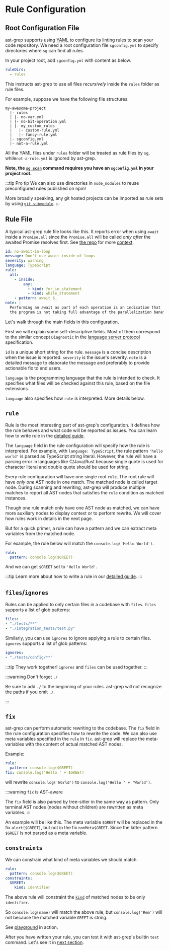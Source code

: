 # Rule Configuration

## Root Configuration File

ast-grep supports using [YAML](https://yaml.org/) to configure its linting rules to scan your code repository.
We need a root configuration file `sgconfig.yml` to specify directories where `sg` can find all rules.

In your project root, add `sgconfig.yml` with content as below.

```yaml
ruleDirs:
  - rules
```

This instructs ast-grep to use all files _recursively_ inside the `rules` folder as rule files.

For example, suppose we have the following file structures.

```
my-awesome-project
  |- rules
  | |- no-var.yml
  | |- no-bit-operation.yml
  | |- my_custom_rules
  |   |- custom-rule.yml
  |   |- fancy-rule.yml
  |- sgconfig.yml
  |- not-a-rule.yml
```

All the YAML files under `rules` folder will be treated as rule files by `sg`, while`not-a-rule.yml` is ignored by ast-grep.


**Note, the [`sg scan`](/reference/cli.html#scan) command requires you have an `sgconfig.yml` in your project root.**

:::tip Pro tip
We can also use directories in `node_modules` to reuse preconfigured rules published on npm!

More broadly speaking, any git hosted projects can be imported as rule sets by using [`git submodule`](https://www.git-scm.com/book/en/v2/Git-Tools-Submodules).
:::

## Rule File

A typical ast-grep rule file looks like this. It reports error when using `await` inside a `Promise.all` since the `Promise.all` will be called _only after_ the awaited Promise resolves first. See [the repo](https://github.com/hugo-vrijswijk/eslint-plugin-no-await-in-promise/) for more [context](https://twitter.com/hd_nvim/status/1560108625460355073).

```yaml
id: no-await-in-loop
message: Don't use await inside of loops
severity: warning
language: TypeScript
rule:
  all:
    - inside:
        any:
          - kind: for_in_statement
          - kind: while_statement
    - pattern: await $_
note: |
  Performing an await as part of each operation is an indication that
  the program is not taking full advantage of the parallelization benefits of async/await.
```

Let's walk through the main fields in this configuration.

First we will explain some self-descriptive fields. Most of them correspond to the similar concept `Diagnostic` in the [language server protocol](https://microsoft.github.io/language-server-protocol/specifications/lsp/3.17/specification/#diagnostic) specification.

`id` is a unique short string for the rule. `message` is a concise description when the issue is reported.
`severity` is the issue's severity. `note` is a detailed message to elaborate the message and preferably to provide actionable fix to end users.

`language` is the programming language that the rule is intended to check. It specifies what files will be checked against this rule, based on the file extensions.

`language` also specifies how `rule` is interpreted. More details below.

## `rule`

Rule is the most interesting part of ast-grep's configuration. It defines how the rule
behaves and what code will be reported as issues. You can learn how to write rule in the [detailed guide](/guide/rule-config/atomic-rule).

The `language` field in the rule configuration will specify how the rule is interpreted.
For example, with `language: TypeScript`, the rule pattern `'hello world'` is parsed as TypeScript string literal.
However, the rule will have a parsing error in languages like C/Java/Rust because single quote is used for character literal and double quote should be used for string.

Every rule configuration will have one single root `rule`. The root rule will have *only one* AST node in one match. The matched node is called target node.
During scanning and rewriting, ast-grep will produce multiple matches to report all AST nodes that satisfies the `rule` condition as matched instances.

Though one rule match only have one AST node as matched, we can have more auxiliary nodes to display context or to perform rewrite. We will cover how rules work in details in the next page.

But for a quick primer, a rule can have a pattern and we can extract meta variables from the matched node.

For example, the rule below will match the `console.log('Hello World')`.

```yaml
rule:
  pattern: console.log($GREET)
```
And we can get `$GREET` set to `'Hello World'`.

:::tip
Learn more about how to write a rule in our [detailed guide](/guide/rule-config/atomic-rule).
:::

## `files`/`ignores`

Rules can be applied to only certain files in a codebase with `files`. `files` supports a list of glob patterns:

```yaml
files:
- "./tests/**"
- "./integration_tests/test.py"
```

Similarly, you can use `ignores` to ignore applying a rule to certain files. `ignores` supports a list of glob patterns:

```yaml
ignores:
- "./tests/config/**"
```

:::tip They work together!
`ignores` and `files` can be used together.
:::

:::warning Don't forget `./`

Be sure to add `./` to the beginning of your rules. ast-grep will not recognize the paths if you omit `./`.

:::

## `fix`
ast-grep can perform automatic rewriting to the codebase. The `fix` field in the rule configuration specifies how to rewrite the code. We can also use meta variables specified in the `rule` in `fix`. ast-grep will replace the meta-variables with the content of actual matched AST nodes.

Example:

```yaml
rule:
  pattern: console.log($GREET)
fix: console.log('Hello ' + $GREET)
```

will rewrite `console.log('World')` to `console.log('Hello ' + 'World')`.

:::warning `fix` is AST-aware

The `fix` field is also parsed by tree-sitter in the same way as pattern.
Only terminal AST nodes (nodes without children) are rewritten as meta variables.
:::

An example will be like this. The meta variable `$GREET` will be replaced in the fix `alert($GREET)`, but not in the fix `nonMeta$GREET`.
Since the latter pattern `$GREET` is not parsed as a meta variable.

## `constraints`
We can constrain what kind of meta variables we should match.

```yaml
rule:
  pattern: console.log($GREET)
constraints:
  $GREET:
    kind: identifier
```

The above rule will constraint the [`kind`](/guide/rule-config/atomic-rule.html#kind) of matched nodes to be only `identifier`.

So `console.log(name)` will match the above rule, but `console.log('Rem')` will not because the matched variable `GREET` is string.

See [playground](/playground.html#eyJtb2RlIjoiQ29uZmlnIiwibGFuZyI6ImphdmFzY3JpcHQiLCJxdWVyeSI6ImNvbnNvbGUubG9nKCRNQVRDSCkiLCJjb25maWciOiIjIENvbmZpZ3VyZSBSdWxlIGluIFlBTUxcbnJ1bGU6XG4gIHBhdHRlcm46IGNvbnNvbGUubG9nKCRHUkVFVClcbmNvbnN0cmFpbnRzOlxuICBHUkVFVDpcbiAgICBraW5kOiBpZGVudGlmaWVyIiwic291cmNlIjoiY29uc29sZS5sb2coJ0hlbGxvIFdvcmxkJylcbmNvbnNvbGUubG9nKGdyZWV0aW5nKVxuIn0=) in action.

After you have written your rule, you can test it with ast-grep's builtin `test` command.
Let's see it in [next section](/guide/test-rule).